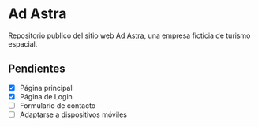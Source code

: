 # Ad Astra
Repositorio publico del sitio web [Ad Astra](https://mrolivo.github.io/ad-astra/), una empresa ficticia de turismo espacial.

##	Pendientes

- [x] Página principal
- [x] Página de Login
- [ ] Formulario de contacto
- [ ] Adaptarse a dispositivos móviles